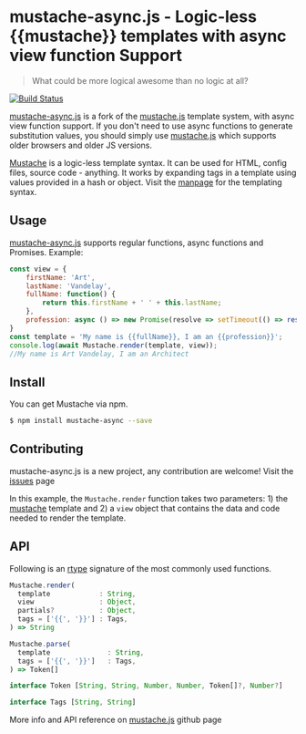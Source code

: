 # mustache-async.js - Logic-less {{mustache}} templates with async view function Support

> What could be more logical awesome than no logic at all?

[![Build Status](https://travis-ci.com/Soluto/mustache-async.js.svg?branch=master)](https://travis-ci.com/Soluto/mustache-async.js)

[mustache-async.js](https://github.com/Soluto/mustache-async.js) is a fork of the [mustache.js](https://github.com/janl/mustache.js) template system, with async view function support.
If you don't need to use async functions to generate substitution values, you should simply use [mustache.js](https://github.com/janl/mustache.js) which supports older browsers and older JS versions.

[Mustache](http://mustache.github.com/) is a logic-less template syntax. It can be used for HTML, config files, source code - anything. It works by expanding tags in a template using values provided in a hash or object.
Visit the [manpage](http://mustache.github.com/mustache.5.html) for the templating syntax.

## Usage

[mustache-async.js](https://github.com/Soluto/mustache-async.js) supports regular functions, async functions and Promises. Example:

```javascript
const view = {
    firstName: 'Art',
    lastName: 'Vandelay',
    fullName: function() {
        return this.firstName + ' ' + this.lastName;
    },
    profession: async () => new Promise(resolve => setTimeout(() => resolve('Architect'), 10))
}
const template = 'My name is {{fullName}}, I am an {{profession}}';
console.log(await Mustache.render(template, view));
//My name is Art Vandelay, I am an Architect
```



## Install

You can get Mustache via npm.

```bash
$ npm install mustache-async --save
```

## Contributing

mustache-async.js is a new project, any contribution are welcome! Visit the [issues](https://github.com/Soluto/mustache-async.js/issues) page


In this example, the `Mustache.render` function takes two parameters: 1) the [mustache](http://mustache.github.com/) template and 2) a `view` object that contains the data and code needed to render the template.

## API

Following is an [rtype](https://git.io/rtype) signature of the most commonly used functions.

```js
Mustache.render(
  template            : String,
  view                : Object,
  partials?           : Object,
  tags = ['{{', '}}'] : Tags,
) => String

Mustache.parse(
  template              : String,
  tags = ['{{', '}}']   : Tags,
) => Token[]

interface Token [String, String, Number, Number, Token[]?, Number?]

interface Tags [String, String]

```

More info and API reference on [mustache.js](https://github.com/janl/mustache.js) github page
